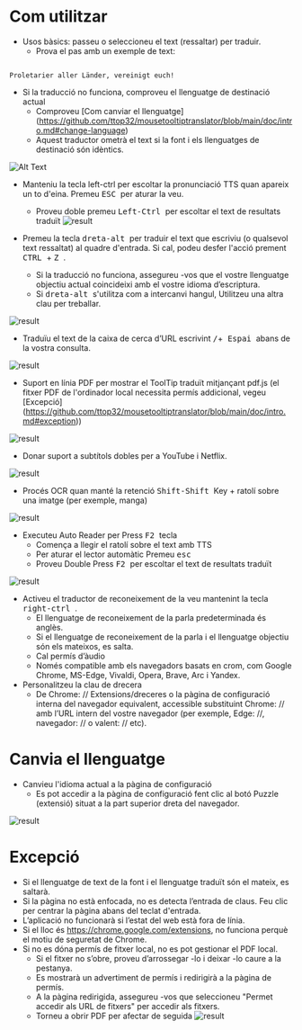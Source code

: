 # Com utilitzar


- Usos bàsics: passeu o seleccioneu el text (ressaltar) per traduir.
  - Prova el pas amb un exemple de text:
```console

Proletarier aller Länder, vereinigt euch!

```

  - Si la traducció no funciona, comproveu el llenguatge de destinació actual
    - Comproveu [Com canviar el llenguatge] (https://github.com/ttop32/mousetooltiptranslator/blob/main/doc/intro.md#change-language)
    - Aquest traductor ometrà el text si la font i els llenguatges de destinació són idèntics.


![Alt Text](/doc/reagre.gif)



- Manteniu la tecla </kbd> left-ctrl </kbd> per escoltar la pronunciació TTS quan apareix un to d'eina. Premeu <kbd> ESC </kbd> per aturar la veu.
  - Proveu doble premeu <kbd> Left-Ctrl </kbd> per escoltar el text de resultats traduït
![result](/doc/20.gif)



- Premeu la tecla <kbd> dreta-alt </kbd> per traduir el text que escriviu (o qualsevol text ressaltat) al quadre d'entrada. Si cal, podeu desfer l'acció prement <kbd> CTRL </kbd> + <kbd> Z </kbd>.
  - Si la traducció no funciona, assegureu -vos que el vostre llenguatge objectiu actual coincideixi amb el vostre idioma d’escriptura.
  - Si <kbd> dreta-alt </kbd> s'utilitza com a intercanvi hangul,
Utilitzeu una altra clau per treballar.


![result](/doc/11.gif)



- Traduïu el text de la caixa de cerca d’URL escrivint <kbd>/</kbd>+<kbd> Espai </kbd> abans de la vostra consulta.


![result](/doc/21.gif)



- Suport en línia PDF per mostrar el ToolTip traduït mitjançant pdf.js (el fitxer PDF de l'ordinador local necessita permís addicional, vegeu [Excepció] (https://github.com/ttop32/mousetooltiptranslator/blob/main/doc/intro.md#exception))


![result](/doc/12.gif)



- Donar suport a subtítols dobles per a YouTube i Netflix.


![result](/doc/16.gif)



- Procés OCR quan manté la retenció <kbd> Shift-Shift </kbd> Key + ratolí sobre una imatge (per exemple, manga)


![result](/doc/15.gif)



- Executeu Auto Reader per Press <kbd> F2 </kbd> tecla
  - Comença a llegir el ratolí sobre el text amb TTS
  - Per aturar el lector automàtic Premeu <kbd> esc </kbd>
  - Proveu Double Press <kbd> F2 </kbd> per escoltar el text de resultats traduït


![result](/doc/30.gif)



- Activeu el traductor de reconeixement de la veu mantenint la tecla <kbd> right-ctrl </kbd>.
  - El llenguatge de reconeixement de la parla predeterminada és anglès.
  - Si el llenguatge de reconeixement de la parla i el llenguatge objectiu són els mateixos, es salta.
  - Cal permís d’àudio
  - Només compatible amb els navegadors basats en crom, com Google Chrome, MS-Edge, Vivaldi, Opera, Brave, Arc i Yandex.
- Personalitzeu la clau de drecera
  - De Chrome: // Extensions/dreceres o la pàgina de configuració interna del navegador equivalent, accessible substituint Chrome: // amb l’URL intern del vostre navegador (per exemple, Edge: //, navegador: // o valent: // etc).
# Canvia el llenguatge
- Canvieu l'idioma actual a la pàgina de configuració
  - Es pot accedir a la pàgina de configuració fent clic al botó Puzzle (extensió) situat a la part superior dreta del navegador.


![result](/doc/14.gif)





# Excepció


- Si el llenguatge de text de la font i el llenguatge traduït són el mateix, es saltarà.
- Si la pàgina no està enfocada, no es detecta l’entrada de claus.
Feu clic per centrar la pàgina abans del teclat d'entrada.
- L’aplicació no funcionarà si l’estat del web està fora de línia.
- Si el lloc és <https://chrome.google.com/extensions>, no funciona perquè el motiu de seguretat de Chrome.
- Si no es dóna permís de fitxer local, no es pot gestionar el PDF local.
  - Si el fitxer no s’obre, proveu d’arrossegar -lo i deixar -lo caure a la pestanya.
  - Es mostrarà un advertiment de permís i redirigirà a la pàgina de permís.
  - A la pàgina redirigida, assegureu -vos que seleccioneu "Permet accedir als URL de fitxers" per accedir als fitxers.
  - Torneu a obrir PDF per afectar de seguida
![result](/doc/10.gif)
